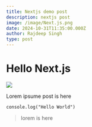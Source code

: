 ```yaml
---
title: Nextjs demo post
description: nextjs post
image: /image/Next.js.png
date: 2024-10-31T11:35:00.000Z
author: Rajdeep Singh
type: post
---
```

# Hello Next.js

![](/image/Next.js.png)

Lorem ipsume post is here

```
console.log("Hello World")
```

> lorem is here